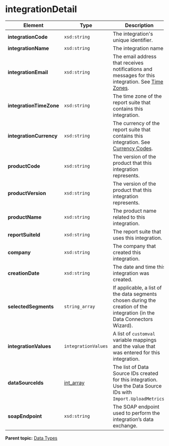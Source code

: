# integrationDetail

|Element|Type|Description|
|-------|----|-----------|
|**integrationCode** |`xsd:string` | The integration's unique identifier.|
|**integrationName** |`xsd:string` | The integration name.|
|**integrationEmail** |`xsd:string` | The email address that receives notifications and messages for this integration. See [Time Zones](../Overview/c_Time_Zones.md#).|
|**integrationTimeZone** |`xsd:string` | The time zone of the report suite that contains this integration.|
|**integrationCurrency** |`xsd:string` | The currency of the report suite that contains this integration. See [Currency Codes](http://microsite.omniture.com/t2/help/en_US/reference/index.html?f=currency).|
|**productCode** |`xsd:string` | The version of the product that this integration represents.|
|**productVersion** |`xsd:string` | The version of the product that this integration represents.|
|**productName** |`xsd:string` | The product name related to this integration.|
|**reportSuiteId** |`xsd:string` | The report suite that uses this integration.|
|**company** |`xsd:string` | The company that created this integration.|
|**creationDate** |`xsd:string` | The date and time this integration was created.|
|**selectedSegments** |`string_array` | If applicable, a list of the data segments chosen during the creation of the integration \(in the Data Connectors Wizard\).|
|**integrationValues** |`integrationValues` | A list of `customval` variable mappings and the value that was entered for this integration.|
|**dataSourceIds** |[int\_array](r_datatype_int_array.md#) | The list of Data Source IDs created for this integration. Use the Data Source IDs with `Import.UploadMetrics`.|
|**soapEndpoint** |`xsd:string` | The SOAP endpoint used to perform the integration’s data exchange.|

**Parent topic:** [Data Types](../data_types/c_genesis_api_datatypes.md)

